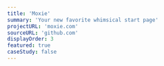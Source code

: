 ```yaml
---
title: 'Moxie'
summary: 'Your new favorite whimsical start page'
projectURL: 'moxie.com'
sourceURL: 'github.com'
displayOrder: 3
featured: true
caseStudy: false
---
```

